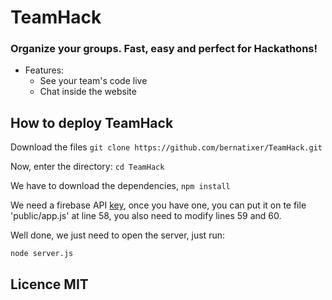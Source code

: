 # TeamHack
### Organize your groups. Fast, easy and perfect for Hackathons!

* Features:
  * See your team's code live
  * Chat inside the website
  

## How to deploy TeamHack

Download the files `git clone https://github.com/bernatixer/TeamHack.git`

Now, enter the directory: `cd TeamHack`

We have to download the dependencies, `npm install`

We need a firebase API [key](https://firebase.google.com/), once you have one, you can put it on te file 'public/app.js' at line 58, you also need to modify lines 59 and 60.

Well done, we just need to open the server, just run:
```
node server.js
```

## Licence MIT
